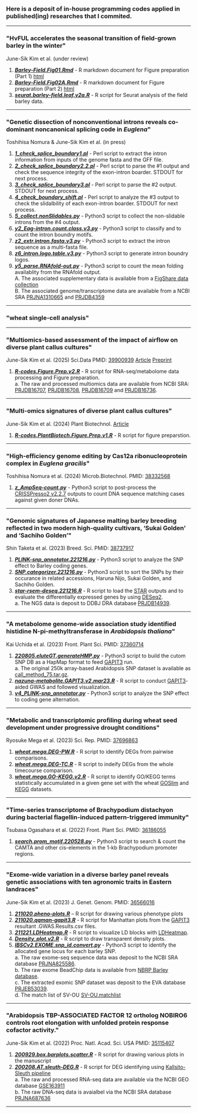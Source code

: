### Here is a deposit of in-house programming codes applied in published(ing) researches that I commited.           

***
### "HvFUL accelerates the seasonal transition of field-grown barley in the winter"
June-Sik Kim et al. (under review)

1. ***[Barley-Field.Fig01.Rmd](https://github.com/junesk9/Codes.from.Articles/blob/main/2023.barley-field/Barley-Field.Fig01.Rmd)*** - R markdown document for Figure preparation (Part 1) [html](https://github.com/junesk9/Codes.from.Articles/blob/main/2023.barley-field/Barley-Field.Fig01.html)
2. ***[Barley-Field.Fig02A.Rmd](https://github.com/junesk9/Codes.from.Articles/blob/main/2023.barley-field/Barley-Field.Fig02.Rmd)*** - R markdown document for Figure preparation (Part 2) [html](https://github.com/junesk9/Codes.from.Articles/blob/main/2023.barley-field/Barley-Field.Fig02.html)
3. ***[seurat.barley-field.leaf.v2a.R](https://github.com/junesk9/Codes.from.Articles/blob/main/2023.barley-field/seurat.barley-field.leaf.v2a.R)*** - R script for Seurat analysis of the field barley data.

***
### "Genetic dissection of nonconventional introns reveals co-dominant noncanonical splicing code in ***Euglena***"
Toshihisa Nomura & June-Sik Kim et al. (in press)

1. ***[1_check_splice_boundary1.pl](https://github.com/junesk9/Codes.from.Articles/blob/main/2023nomura2/1_check_splice_boundary1.pl)*** - Perl script to extract the intron information from inputs of the genome fasta and the GFF file.
2. ***[2_check_splice_boundary2.2.pl](https://github.com/junesk9/Codes.from.Articles/blob/main/2023nomura2/2_check_splice_boundary2.2.pl)*** - Perl script to parse the #1 output and check the sequence integrity of the exon-intron boarder. STDOUT for next process.
3. ***[3_check_splice_boundary3.pl](https://github.com/junesk9/Codes.from.Articles/blob/main/2023nomura2/3_check_splice_boundary3.pl)*** - Perl script to parse the #2 output. STDOUT for next process.
4. ***[4_check_boundary_shift.pl](https://github.com/junesk9/Codes.from.Articles/blob/main/2023nomura2/4_check_boundary_shift.pl)*** - Perl script to analyze the #3 output to check the slidalbility of each exon-intron boarder. STDOUT for next process.
5. ***[5_collect.nonSlidables.py](https://github.com/junesk9/Codes.from.Articles/blob/main/2023nomura2/5_collect.nonSlidables.py)*** - Python3 script to collect the non-slidable introns from the #4 output.
6. ***[y2_Eag-intron.count.class.v3.py](https://github.com/junesk9/Codes.from.Articles/blob/main/2023nomura2/y2_Eag-intron.count.class.v3.py)*** - Python3 script to classify and to count the intron boundry motifs.
7. ***[z2_extr.intron.fasta.v3.py](https://github.com/junesk9/Codes.from.Articles/blob/main/2023nomura2/z2_extr.intron.fasta.v3.py)*** - Python3 script to extract the intron sequence as a multi-fasta file.
8. ***[z6_intron.logo.table.v3.py](https://github.com/junesk9/Codes.from.Articles/blob/main/2023nomura2/z6_intron.logo.table.v3.py)*** - Python3 script to generate intron boundry logos.
9. ***[y5_parse.RNAfold-out.py](https://github.com/junesk9/Codes.from.Articles/blob/main/2023nomura2/y5_parse.RNAfold-out.py)*** - Python3 script to count the mean folding availablity from the RNAfold output.  
A. The associated supplementary data is available from a [FigShare data collection](https://doi.org/10.6084/m9.figshare.c.7576343)  
B. The associated genome/transcriptome data are available from a NCBI SRA [PRJNA1310665](https://dataview.ncbi.nlm.nih.gov/object/PRJNA1310665) and [PRJDB4359](https://dataview.ncbi.nlm.nih.gov/object/PRJDB4359)  

***
### "wheat single-cell analysis"


***
### "Multiomics-based assessment of the impact of airflow on diverse plant callus cultures"
June-Sik Kim et al. (2025) Sci.Data PMID: [39900939](https://www.nature.com/articles/s41597-025-04518-7) [Article](https://www.nature.com/articles/s41597-025-04518-7) [Preprint](https://doi.org/10.1101/2024.07.17.604000)

1. ***[R-codes.Figure.Prep.v2.R](https://github.com/junesk9/Codes.from.Articles/blob/main/2024Callus-ms.rna/R-codes.Figure.Prep.v2.R)*** - R script for RNA-seq/metabolome data processing and Figure preparation.  
a. The raw and processed multiomics data are available from NCBI SRA:  [PRJDB16707](https://www.ncbi.nlm.nih.gov/bioproject/PRJDB16707), [PRJDB16708](https://www.ncbi.nlm.nih.gov/bioproject/PRJDB16708), [PRJDB16709](https://www.ncbi.nlm.nih.gov/bioproject/PRJDB16709) and [PRJDB16736](https://www.ncbi.nlm.nih.gov/bioproject/PRJDB16736).  

***
### "Multi-omics signatures of diverse plant callus cultures"
June-Sik Kim et al. (2024) Plant Biotechnol. [Article](https://www.jstage.jst.go.jp/article/plantbiotechnology/41/3/41_24.0719a/_article)

1. ***[R-codes.PlantBiotech.Figure.Prep.v1.R](https://github.com/junesk9/Codes.from.Articles/blob/main/2024Callus-ms.rna/R-codes.PlantBiotech.Figure.Prep.v1.R)*** - R script for figure preparstion.  

***
### "High-efficiency genome editing by Cas12a ribonucleoprotein complex in ***Euglena gracilis***"
Toshihisa Nomura et al. (2024) Microb.Biotechnol. PMID: [38332568](https://pubmed.ncbi.nlm.nih.gov/38332568/)

1. ***[z_AmpSeq-count.py](https://github.com/junesk9/Codes.from.Articles/blob/main/2023nomura1/z_AmpSeq-count.py)*** - Python3 script to post-process the [CRISSPresso2 v2.2.7](https://github.com/pinellolab/CRISPResso2) outputs to count DNA sequence matching cases against given doner DNAs.


***
### "Genomic signatures of Japanese malting barley breeding reflected in two modern high-quality cultivars, ‘Sukai Golden’ and ‘Sachiho Golden’"
Shin Taketa et al. (2023) Breed. Sci. PMID: [38737917](https://pubmed.ncbi.nlm.nih.gov/38737917/)

1. ***[PLINK-snp_annotator.221216.py](https://github.com/junesk9/Codes.from.Articles/blob/main/2023.taketa1/PLINK-snp_annotator.221216.py)*** - Python3 script to analyze the SNP effect to Barley coding genes.
2. ***[SNP.categorizer.221216.py](https://github.com/junesk9/Codes.from.Articles/blob/main/2023.taketa1/SNP.categorizer.221216.py)*** - Python3 script to sort the SNPs by their occurance in related accessions, Haruna Nijo, Sukai Golden, and Sachiho Golden.
3. ***[star-rsem-deseq.221216.R](https://github.com/junesk9/Codes.from.Articles/blob/main/2023.taketa1/star-rsem-deseq.221216.R)*** - R script to load the [STAR](https://github.com/alexdobin/STAR) outputs and to evaluate the differentially expressed genes by using [DESeq2](https://bioconductor.org/packages/release/bioc/html/DESeq2.html).    
a. The NGS data is deposit to DDBJ DRA database [PRJDB14939](https://www.ebi.ac.uk/ena/browser/view/PRJDB14939).

***
### "A metabolome genome-wide association study identified histidine N-pi-methyltransferase in ***Arabidopsis thaliana***"
Kai Uchida et al. (2023) Front. Plant Sci. PMID: [37360714](https://pubmed.ncbi.nlm.nih.gov/37360714/) 
 
1. ***[220805.eluteGT.generateHMP.py](https://github.com/junesk9/Codes.from.Articles/blob/main/2023.Uchida1/220805.eluteGT.generateHMP.py)*** - Python3 script to build the cutom SNP DB as a HapMap format to feed [GAPIT3](https://github.com/jiabowang/GAPIT3) run.  
a. The original 250k array-based Arabidopsis SNP dataset is available as [call_method_75.tar.gz](https://github.com/Gregor-Mendel-Institute/atpolydb/blob/master/250k_snp_data/call_method_75.tar.gz).
2. ***[nazuna-metabolite.GAPIT3.v2.mar23.R](https://github.com/junesk9/Codes.from.Articles/blob/main/2023.Uchida1/nazuna-metabolite.GAPIT3.v2.mar23.R)*** - R script to conduct [GAPIT3](https://github.com/jiabowang/GAPIT3)-aided GWAS and followed visualization.
3. ***[v4_PLINK-snp_annotator.py](https://github.com/junesk9/Codes.from.Articles/blob/main/2023.Uchida1/v4_PLINK-snp_annotator.py)*** - Python3 script to analyze the SNP effect to coding gene alternation.  


***
### "Metabolic and transcriptomic profiling during wheat seed development under progressive drought conditions"
Ryosuke Mega et al. (2023) Sci. Rep. PMID: [37696863](https://pubmed.ncbi.nlm.nih.gov/37696863/)

1. ***[wheat.mega.DEG-PW.R](https://github.com/junesk9/Codes.from.Articles/blob/main/2022.mega/wheat.mega.DEG-PW.R)*** - R script to identify DEGs from pairwise comparisons.
2. ***[wheat.mega.DEG-TC.R](https://github.com/junesk9/Codes.from.Articles/blob/main/2022.mega/wheat.mega.DEG-TC.R)*** - R script to indeify DEGs from the whole timecourse comparison.
3. ***[wheat.mega.GO-KEGG.v2.R](https://github.com/junesk9/Codes.from.Articles/blob/main/2022.mega/wheat.mega.GO-KEGG.v2.R)*** - R script to identify GO/KEGG terms statistically accumulated in a given gene set with the wheat [GOSlim](https://github.com/junesk9/Codes.from.Articles/blob/main/2022.mega/wheat.GOSlim.Ensembl52.txt.gz) and [KEGG](https://github.com/junesk9/Codes.from.Articles/blob/main/2022.mega/wheat.KEGG.Ensembl49.txt.gz) datasets.

***
### "Time-series transcriptome of Brachypodium distachyon during bacterial flagellin-induced pattern-triggered immunity"
Tsubasa Ogasahara et al. (2022) Front. Plant Sci. PMID: [36186055](https://pubmed.ncbi.nlm.nih.gov/36186055/)  

1. ***[search.prom_motif.220528.py](2022.ogasahara/search.prom_motif.220528.py)*** - Python3 script to search & count the CAMTA and other cis-elements in the 1-kb Brachypodium promoter regions.


***  
### "Exome-wide variation in a diverse barley panel reveals genetic associations with ten agronomic traits in Eastern landraces"  
June-Sik Kim et al. (2023) J. Genet. Genom.  PMID: [36566016](https://pubmed.ncbi.nlm.nih.gov/36566016/) 
  
1. ***[211020.pheno-plots.R](https://github.com/junesk9/In-house.codes.published/blob/main/211020.pheno-plots.R)*** – R script for drawing various phenotype plots  
2. ***[211020.qqman-gapit3.R](https://github.com/junesk9/In-house.codes.published/blob/main/211020.qqman-gapit3.R)*** - R script for Manhattan plots from the [GAPIT3](https://github.com/jiabowang/GAPIT3) resultant .GWAS.Results.csv files.  
3. ***[211221.LDHeatmap.R](https://github.com/junesk9/In-house.codes.published/blob/main/211221.LDHeatmap.R)*** - R script to visualize LD blocks with [LDHeatmap](https://sfustatgen.github.io/LDheatmap/).  
4. ***[Density_plot.v2.R](https://github.com/junesk9/In-house.codes.published/blob/main/Density_plot.v2.R)*** - R script to draw transparent density plots.  
5. ***[IBSCv2.EXOME.snp_id.convert.py](https://github.com/junesk9/In-house.codes.published/blob/main/IBSCv2.EXOME.snp_id.convert.py)*** - Python3 script to identify the allocated gene locus for each barley SNP.  
a. The raw exome-seq sequence data was deposit to the NCBI SRA database [PRJNA825586](https://www.ncbi.nlm.nih.gov/bioproject/PRJNA825586).  
b. The raw exome BeadChip data is available from [NBRP Barley database](http://earth.nig.ac.jp/~dclust/download/iSelect_50K_SV274_A2_DesignStrand.xlsx).  
c. The extracted exomic SNP dataset was deposit to the EVA database [PRJEB53039](https://www.ebi.ac.uk/eva/?eva-study=PRJEB53039).  
d. The match list of SV-OU [SV-OU.matchlist](https://github.com/junesk9/Codes.from.Articles/blob/main/2022.barley.exome/SV-OU.matchlist.tsv)
  

***  
### "Arabidopsis TBP-ASSOCIATED FACTOR 12 ortholog NOBIRO6 controls root elongation with unfolded protein response cofactor activity."
June-Sik Kim et al. (2022) Proc. Natl. Acad. Sci. USA  PMID: [35115407](https://pubmed.ncbi.nlm.nih.gov/35115407/)  

1. ***[200929.box.barplots.scatter.R](2022PNAS/200208.AT.sleuth-DEG.R)*** - R script for drawing various plots in the manuscript  
2. ***[200208.AT.sleuth-DEG.R](2022PNAS/200208.AT.sleuth-DEG.R)***       - R script for DEG identifying using [Kallsito-Sleuth pipeline](https://www.nature.com/articles/nmeth.4324)  
a. The raw and processed RNA-seq data are available via the NCBI GEO database [GSE163911](https://www.ncbi.nlm.nih.gov/geo/query/acc.cgi?acc=GSE163911)  
b. The raw DNA-seq data is avaialbel via the NCBI SRA database [PRJNA687636](https://www.ncbi.nlm.nih.gov/bioproject/PRJNA687636)  

***  

